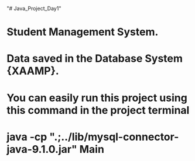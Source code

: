   "# Java_Project_Day1"    
# Student Management System. 
# Data saved in the Database System {XAAMP}.
# You can easily run this project using this command in the project terminal
 # java -cp ".;../lib/mysql-connector-java-9.1.0.jar" Main      
